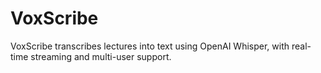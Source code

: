# VoxScribe
VoxScribe transcribes lectures into text using OpenAI Whisper, with real-time streaming and multi-user support.
